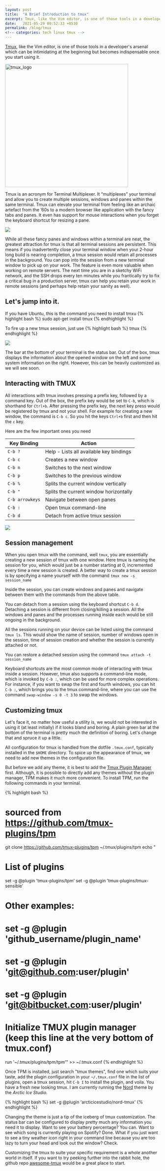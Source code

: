 ```yaml
---
layout: post
title:  "A Brief Introduction to tmux"
excerpt: Tmux, like the Vim editor, is one of those tools in a developer's arsenal which can be intimidating at the beginning but becomes indispensable once you start using it. 
date:   2021-05-29 00:52:33 +0530
permalink: /blog/tmux
<!-- categories: tech linux tmux -->
---
```


[Tmux][tmux-gh], like the Vim editor, is one of those tools in a developer's arsenal which can be intimidating at the beginning but becomes indispensable once you start using it. 

<img src="https://upload.wikimedia.org/wikipedia/commons/e/e4/Tmux_logo.svg" alt="tmux_logo" width="400"/>

Tmux is an acronym for Terminal Multiplexer. It “multiplexes” your terminal and allow you to create multiple sessions, windows and panes within the same terminal. Tmux can elevate your terminal from feeling like an archaic artefact from the ’60s to a modern browser like application with the fancy tabs and panes. It even has support for mouse interactions when you forget the keyboard shortcut for resizing a pane.

![](/assets/images/blog/tmux-sample-screenshot.png)

While all these fancy panes and windows within a terminal are neat, the greatest attraction for tmux is that all terminal sessions are persistent. This means if you inadvertently close your terminal window when your 2-hour long build is nearing completion, a tmux session would retain all processes in the background. You can pop into the session from a new terminal window to pick up on your work. The feature is even more valuable when working on remote servers. The next time you are in a sketchy WiFi network, and the SSH drops every ten minutes while you frantically try to fix a critical bug in a production server, tmux can help you retain your work in remote sessions (and perhaps help retain your sanity as well).

## Let's jump into it.

If you have Ubuntu, this is the command you need to install tmxu
{% highlight bash %}
sudo apt-get install tmux
{% endhighlight %}

To fire up a new tmux session, just use
{% highlight bash %}
tmux
{% endhighlight %}

![](/assets/images/blog/tmux-initial.png)

The bar at the bottom of your terminal is the status bar. Out of the box, tmux displays the information about the opened window on the left and some system information on the right. However, this can be heavily customized as we will see soon.

## Interacting with TMUX

All interactions with tmux involves pressing a prefix key, followed by a command key. Out of the box, the prefix key would be set to `C-b`, which is shorthand for `Ctrl+b`. After pressing the prefix key, the next key press would be registered by tmux and not your shell. For example for creating a new window, the command is `C-b c`. So you hit the keys `Ctrl+b` first and then hit the `c` key.

Here are the few important ones you need

| Key Binding       | Action                                    |
| ----------------- | ----------------------------------------- |
| `C-b ?`           | Help - Lists all available key bindings   |
| `C-b c`           | Creates a new window                      |
| `C-b n`           | Switches to the next window               |
| `C-b p`           | Switches to the previous window           |
| `C-b %`           | Splits the current window vertically      |
| `C-b "`           | Splits the current window horizontally    |
| `C-b arrowkeys`   | Navigate between open panes               |
| `C-b :`           | Open tmux command-line                    |
| `C-b d`           | Detach from active tmux session           |

![](/assets/images/blog/tmux-demo.gif)

## Session management

When you open tmux with the command, well `tmux`, you are essentially creating a new session of tmux with one window. Here tmux is naming the session for you, which would just be a number starting at 0, incremented every time a new session is created. A better way to create a tmux session is by specifying a name yourself with the command `tmux new -s session_name`

Inside the session, you can create windows and panes and navigate between them with the commands from the above table. 

You can detach from a session using the keyboard shortcut `C-b d`. Detaching a session is different from closing/killing a session. All the windows and panes and the processes running inside each would be still ongoing in the background.

All the sessions running on your device can be listed using the command `tmux ls`. This would show the name of session, number of windows open in the session, time of session creation and whether the session is currently attached or not.

You can restore a detached session using the command `tmux attach -t session_name`

Keyboard shortcuts are the most common mode of interacting with tmux inside a session. However, tmux also supports a command-line mode, which is invoked by `C-b :`, which can be used for more complex operations. For instance, if you want to swap the first and fourth windows, you can hit `C-b :`, which brings you to the tmux command-line, where you can use the command `swap-window -s 0 -t 3` to swap the windows.

## Customizing tmux

Let's face it, no matter how useful a utility is, we would not be interested in using it (at least initially) if it looks bland and boring. A plain green bar at the bottom of the terminal is pretty much the definition of boring. Let's change that and spruce it up a little.

All configuration for tmux is handled from the dotfile `.tmux.conf`, typically installed in the `$HOME` directory. To spice up the appearance of tmux, we need to add new themes in the configuration file.

But before we add any theme, it is best to add the [Tmux Plugin Manager][tpm-gh] first. Although, it is possible to directly add any themes without the plugin manager, TPM makes it much more convenient. To install TPM, run the following commands in your terminal. 

{% highlight bash %}
# sourced from https://github.com/tmux-plugins/tpm
git clone https://github.com/tmux-plugins/tpm ~/.tmux/plugins/tpm
echo "
# List of plugins
set -g @plugin 'tmux-plugins/tpm'
set -g @plugin 'tmux-plugins/tmux-sensible'

# Other examples:
# set -g @plugin 'github_username/plugin_name'
# set -g @plugin 'git@github.com:user/plugin'
# set -g @plugin 'git@bitbucket.com:user/plugin'

# Initialize TMUX plugin manager (keep this line at the very bottom of tmux.conf)
run '~/.tmux/plugins/tpm/tpm'" >> ~/.tmux.conf
{% endhighlight %}

Once TPM is installed, just search "tmux themes", find one which suits your taste, add the plugin configuration in your `~/.tmux.conf` file in the list of plugins, open a tmux session, hit `C-b I` to install the plugin, and voila. You have a fresh new looking tmux. I am currently running the [Nord][nord-gh] theme by the _Arctic Ice Studio_.

{% highlight bash %}
set -g @plugin 'arcticicestudio/nord-tmux'
{% endhighlight %}

Changing the theme is just a tip of the iceberg of tmux customization. The status bar can be configured to display pretty much any information you need it to display. Want to see your battery percentage? You can. Want to see which song is currently playing on Spotify? Done. What if you just want to see a tiny weather icon right in your command line because you are too lazy to turn your head and look out the window? Check.

Customizing the tmux to suite your specific requirement is a whole another world in itself. If you want to try peeking further into the rabbit hole, the github repo [awesome-tmux][awesome-tmux-gh] would be a great place to start.

[tmux-gh]:          https://github.com/tmux/tmux
[awesome-tmux-gh]:  https://github.com/rothgar/awesome-tmux
[tpm-gh]:           https://github.com/tmux-plugins/tpm
[nord-gh]:          https://github.com/arcticicestudio/nord-tmux
